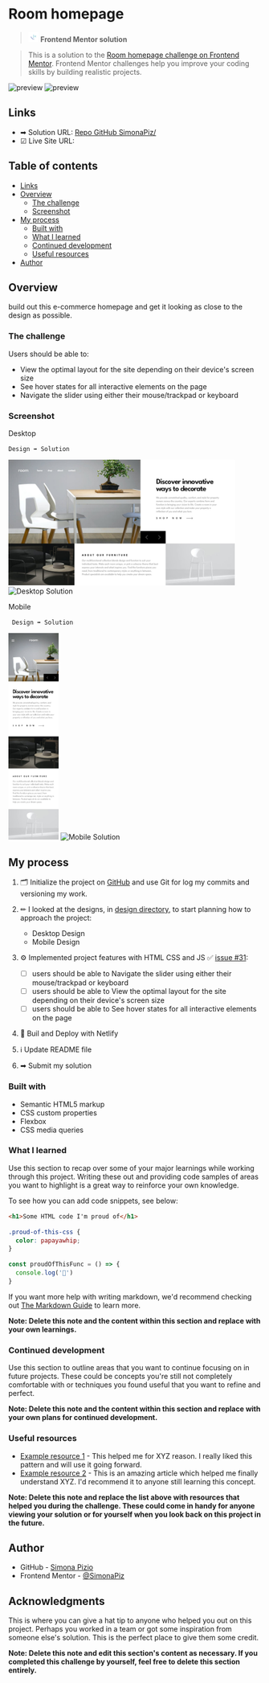# Room homepage
> <img src="https://github.com/SimonaPiz/Frontend-Mentor-Projects/blob/main/3-column-preview-card/images/favicon-32x32.png" width="20px" alt="icon frontendmentor"> **Frontend Mentor solution**

> This is a solution to the [Room homepage challenge on Frontend Mentor](https://www.frontendmentor.io/challenges/room-homepage-BtdBY_ENq). Frontend Mentor challenges help you improve your coding skills by building realistic projects. 

<img src="https://github.com/SimonaPiz/Frontend-Mentor-Projects/assets/91121660/b2567cf7-8f5b-4d8c-823a-ee293103d943" width="400px" alt="preview" title="preview"> <img src="https://github.com/SimonaPiz/Frontend-Mentor-Projects/assets/91121660/05c15328-a386-40c9-a1c1-f0e02dabe43c" width="400px" alt="preview" title="preview">

## Links

- ➡ Solution URL: [Repo GitHub SimonaPiz/]()
- ☑ Live Site URL: []()


## Table of contents

- [Links](#links)
- [Overview](#overview)
  - [The challenge](#the-challenge)
  - [Screenshot](#screenshot)
- [My process](#my-process)
  - [Built with](#built-with)
  - [What I learned](#what-i-learned)
  - [Continued development](#continued-development)
  - [Useful resources](#useful-resources)
- [Author](#author)

## Overview
build out this e-commerce homepage and get it looking as close to the design as possible.

### The challenge

Users should be able to:

- View the optimal layout for the site depending on their device's screen size
- See hover states for all interactive elements on the page
- Navigate the slider using either their mouse/trackpad or keyboard

### Screenshot
Desktop

    Design ➡ Solution

<img src='https://github.com/SimonaPiz/Frontend-Mentor-Projects/blob/main/room-homepage/design/desktop-design-slide-1.jpg' alt='Desktop Design' height='250px' title='Desktop Design'> <img src='' alt='Desktop Solution' height='250px' title='Desktop Solution'>

Mobile

     Design ➡ Solution

<img src='https://github.com/SimonaPiz/Frontend-Mentor-Projects/blob/main/room-homepage/design/mobile-design.jpg' alt='Mobile Design' width='100px' title='Mobile Design'> <img src='' alt='Mobile Solution' width='100px' title='Mobile Solution'>


## My process
1. 🗂 Initialize the project on [GitHub](https://github.com/SimonaPiz/Frontend-Mentor-Projects/tree/main/room-homepage) and use Git for log my commits and versioning my work.

2. ✏ I looked at the designs, in [design directory](https://github.com/SimonaPiz/Frontend-Mentor-Projects/tree/main/room-homepage/design), to start planning how to approach the project:
     - Desktop Design
     - Mobile Design
  
3. ⚙ Implemented project features with HTML CSS and JS  ✅ [issue #31](https://github.com/SimonaPiz/Frontend-Mentor-Projects/issues/31): 

    - [ ] users should be able to Navigate the slider using either their mouse/trackpad or keyboard
    - [ ] users should be able to View the optimal layout for the site depending on their device's screen size
    - [ ] users should be able to See hover states for all interactive elements on the page

4. 🚀 Buil and Deploy with Netlify
5. ℹ Update README file
6. ➡ Submit my solution

### Built with

- Semantic HTML5 markup
- CSS custom properties
- Flexbox
- CSS media queries

### What I learned

Use this section to recap over some of your major learnings while working through this project. Writing these out and providing code samples of areas you want to highlight is a great way to reinforce your own knowledge.

To see how you can add code snippets, see below:

```html
<h1>Some HTML code I'm proud of</h1>
```
```css
.proud-of-this-css {
  color: papayawhip;
}
```
```js
const proudOfThisFunc = () => {
  console.log('🎉')
}
```

If you want more help with writing markdown, we'd recommend checking out [The Markdown Guide](https://www.markdownguide.org/) to learn more.

**Note: Delete this note and the content within this section and replace with your own learnings.**

### Continued development

Use this section to outline areas that you want to continue focusing on in future projects. These could be concepts you're still not completely comfortable with or techniques you found useful that you want to refine and perfect.

**Note: Delete this note and the content within this section and replace with your own plans for continued development.**

### Useful resources

- [Example resource 1](https://www.example.com) - This helped me for XYZ reason. I really liked this pattern and will use it going forward.
- [Example resource 2](https://www.example.com) - This is an amazing article which helped me finally understand XYZ. I'd recommend it to anyone still learning this concept.

**Note: Delete this note and replace the list above with resources that helped you during the challenge. These could come in handy for anyone viewing your solution or for yourself when you look back on this project in the future.**

## Author

- GitHub - [Simona Pizio](https://github.com/SimonaPiz)
- Frontend Mentor - [@SimonaPiz](https://www.frontendmentor.io/profile/SimonaPiz)

## Acknowledgments

This is where you can give a hat tip to anyone who helped you out on this project. Perhaps you worked in a team or got some inspiration from someone else's solution. This is the perfect place to give them some credit.

**Note: Delete this note and edit this section's content as necessary. If you completed this challenge by yourself, feel free to delete this section entirely.**
